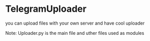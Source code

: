 # TelegramUploader
you can upload files with your own server and have cool uploader

Note: Uploader.py is the main file and uther files used as modules
